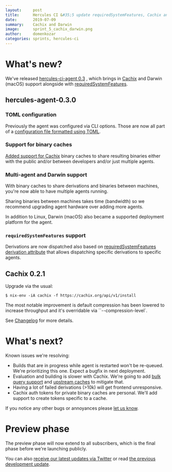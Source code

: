 ```yaml
---
layout:     post
title:      Hercules CI &#35;5 update requiredSystemFeatures, Cachix and Darwin support
date:       2019-07-09
summary:    Cachix and Darwin
image:      sprint_5_cachix_darwin.png
author:     domenkozar
categories: sprints, hercules-ci
---
```


# What's new?

We've released [hercules-ci-agent 0.3](https://github.com/hercules-ci/hercules-ci-agent/blob/master/hercules-ci-agent/CHANGELOG.md#030---2019-07-05)
, which brings in [Cachix](http://cachix.org/) and Darwin (macOS) support alongside with
[requiredSystemFeatures]((https://nixos.org/nix/manual/#conf-system-features)).

## hercules-agent-0.3.0

### TOML configuration

Previously the agent was configured via CLI options. Those are now all part of a [configuration file formatted using TOML](https://docs.hercules-ci.com/#agent-configuration-file).

### Support for binary caches

[Added support for Cachix](https://docs.hercules-ci.com/#binarycachespath) binary caches
to share resulting binaries either with the public and/or between developers and/or just multiple agents.

### Multi-agent and Darwin support

With binary caches to share derivations and binaries between machines,
you're now able to have multiple agents running.

Sharing binaries between machines takes time (bandwidth) so we
recommend upgrading agent hardware over adding more agents.

In addition to Linux, Darwin (macOS) also became a supported deployment platform for the agent.

### `requiredSystemFeatures` support

Derivations are now dispatched also based on [requiredSystemFeatures derivation attribute](https://nixos.org/nix/manual/#conf-system-features)
that allows dispatching specific derivations to specific agents.

## Cachix 0.2.1

Upgrade via the usual:

    $ nix-env -iA cachix -f https://cachix.org/api/v1/install  

The most notable improvement is default compression has been lowered to increase throughput and it's overridable via ``--compression-level`.

See [Changelog](https://github.com/cachix/cachix/blob/master/cachix/CHANGELOG.md#021---2019-07-05) for more details.

# What's next?

Known issues we're resolving:

- Builds that are in progress while agent is restarted won't be re-queued. We're prioritizing this one. Expect a bugfix in next deployment.
- Evaluation and building is slower with Cachix. We're going to add [bulk query support](https://github.com/cachix/cachix/issues/201) 
  and [upstream caches](https://github.com/cachix/cachix/issues/16) to mitigate that.
- Having a lot of failed derivations (>10k) will get frontend unresponsive.
- Cachix auth tokens for private binary caches are personal. We'll add support to create tokens specific to a cache.

If you notice any other bugs or annoyances please [let us know](help@hercules-ci.com).

# Preview phase

The preview phase will now extend to all subscribers, which is the final phase before we're launching publicly.

You can also [receive our latest updates via Twitter](https://twitter.com/hercules_ci) or
read [the previous development update](https://blog.hercules-ci.com/sprints,/hercules-ci/2019/05/14/sprint-3-report/).
